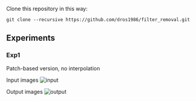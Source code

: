 Clone this repository in this way:

```git
git clone --recursive https://github.com/dros1986/filter_removal.git
```

## Experiments
### Exp1
Patch-based version, no interpolation

Input images
![input](https://github.com/dros1986/filter_removal/blob/master/images/input.png)

Output images
![output](https://github.com/dros1986/filter_removal/blob/master/images/output.png)
